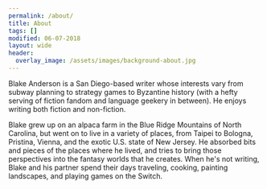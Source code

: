 ```yaml
---
permalink: /about/
title: About
tags: []
modified: 06-07-2018
layout: wide
header:
  overlay_image: /assets/images/background-about.jpg
---
```


Blake Anderson is a San Diego-based writer whose interests vary from subway planning to strategy games to Byzantine history (with a hefty serving of fiction fandom and language geekery in between). He enjoys writing both fiction and non-fiction.


Blake grew up on an alpaca farm in the Blue Ridge Mountains of North Carolina, but went on to live in a variety of places, from Taipei to Bologna, Pristina, Vienna, and the exotic U.S. state of New Jersey. He absorbed bits and pieces of the places where he lived, and tries to bring those perspectives into the fantasy worlds that he creates. When he's not writing, Blake and his partner spend their days traveling, cooking, painting landscapes, and playing games on the Switch. 